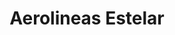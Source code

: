 ---
title: "Aerolineas Estelar"
url: /catia-la-mar/aerolineas-estelar-via-embarque-y-desembarque-del-terminal-nacional/
shop: agencia de viajes
---